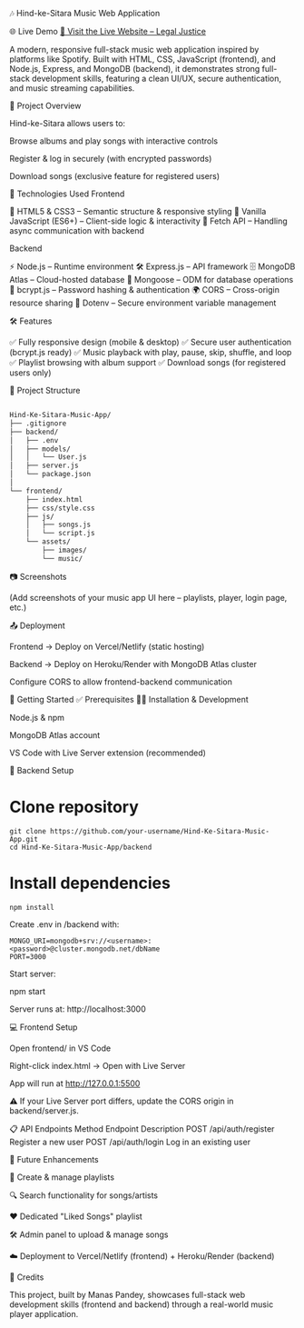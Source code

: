 🎶 Hind-ke-Sitara Music Web Application

🌐 Live Demo
[🔗 Visit the Live Website – Legal Justice](https://hindmusic.netlify.app/)

A modern, responsive full-stack music web application inspired by platforms like Spotify. Built with HTML, CSS, JavaScript (frontend), and Node.js, Express, and MongoDB (backend), it demonstrates strong full-stack development skills, featuring a clean UI/UX, secure authentication, and music streaming capabilities.

📌 Project Overview

Hind-ke-Sitara allows users to:

Browse albums and play songs with interactive controls

Register & log in securely (with encrypted passwords)

Download songs (exclusive feature for registered users)

🚀 Technologies Used
Frontend

🎨 HTML5 & CSS3 – Semantic structure & responsive styling
🧠 Vanilla JavaScript (ES6+) – Client-side logic & interactivity
🔗 Fetch API – Handling async communication with backend

Backend

⚡ Node.js – Runtime environment
🛠️ Express.js – API framework
🗄️ MongoDB Atlas – Cloud-hosted database
📌 Mongoose – ODM for database operations
🔐 bcrypt.js – Password hashing & authentication
🌍 CORS – Cross-origin resource sharing
🔑 Dotenv – Secure environment variable management


🛠️ Features

✅ Fully responsive design (mobile & desktop)
✅ Secure user authentication (bcrypt.js ready)
✅ Music playback with play, pause, skip, shuffle, and loop
✅ Playlist browsing with album support
✅ Download songs (for registered users only)


📂 Project Structure
```bash

Hind-Ke-Sitara-Music-App/
├── .gitignore
├── backend/
│   ├── .env
│   ├── models/
│   │   └── User.js
│   ├── server.js
│   └── package.json
│
└── frontend/
    ├── index.html
    ├── css/style.css
    ├── js/
    │   ├── songs.js
    │   └── script.js
    └── assets/
        ├── images/
        └── music/
```

📷 Screenshots

(Add screenshots of your music app UI here – playlists, player, login page, etc.)

📤 Deployment

Frontend → Deploy on Vercel/Netlify (static hosting)

Backend → Deploy on Heroku/Render with MongoDB Atlas cluster

Configure CORS to allow frontend-backend communication


🚀 Getting Started
✅ Prerequisites
🧑‍💻 Installation & Development

Node.js & npm

MongoDB Atlas
 account

VS Code with Live Server extension (recommended)

🔧 Backend Setup
# Clone repository
```
git clone https://github.com/your-username/Hind-Ke-Sitara-Music-App.git
cd Hind-Ke-Sitara-Music-App/backend
```
# Install dependencies
```
npm install
```

Create .env in /backend with:
```
MONGO_URI=mongodb+srv://<username>:<password>@cluster.mongodb.net/dbName
PORT=3000
```

Start server:

npm start


Server runs at: http://localhost:3000

💻 Frontend Setup

Open frontend/ in VS Code

Right-click index.html → Open with Live Server

App will run at http://127.0.0.1:5500

⚠️ If your Live Server port differs, update the CORS origin in backend/server.js.

📋 API Endpoints
Method	Endpoint	Description
POST	/api/auth/register	Register a new user
POST	/api/auth/login	Log in an existing user

🔮 Future Enhancements

🎼 Create & manage playlists

🔍 Search functionality for songs/artists

❤️ Dedicated "Liked Songs" playlist

🛠️ Admin panel to upload & manage songs

☁️ Deployment to Vercel/Netlify (frontend) + Heroku/Render (backend)

🙌 Credits

This project, built by Manas Pandey, showcases full-stack web development skills (frontend and backend) through a real-world music player application.
